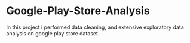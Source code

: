 # Google-Play-Store-Analysis
In this project i performed data cleaning, and extensive exploratory data analysis on google play store dataset. 
